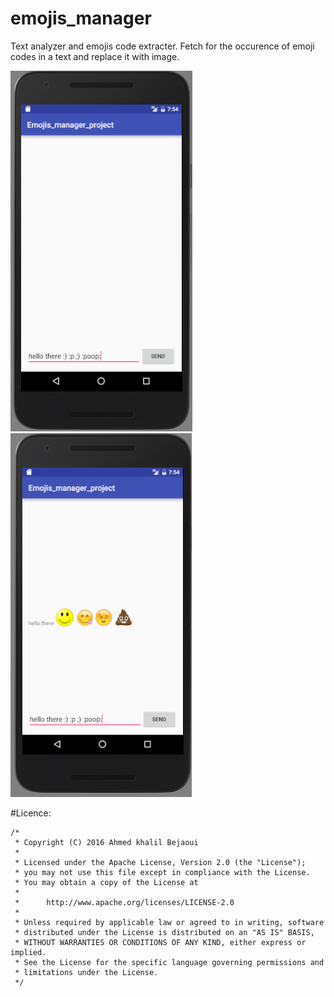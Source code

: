 # emojis_manager
Text analyzer and emojis code extracter. Fetch for the occurence of emoji codes in a text and replace it with image.

![Alt text](/ScreenShots/img1.png?raw=true "Before sending")
![Alt text](/ScreenShots/img2.png?raw=true "After sending")



#Licence:

```
/*
 * Copyright (C) 2016 Ahmed khalil Bejaoui
 *
 * Licensed under the Apache License, Version 2.0 (the "License");
 * you may not use this file except in compliance with the License.
 * You may obtain a copy of the License at
 *
 *      http://www.apache.org/licenses/LICENSE-2.0
 *
 * Unless required by applicable law or agreed to in writing, software
 * distributed under the License is distributed on an "AS IS" BASIS,
 * WITHOUT WARRANTIES OR CONDITIONS OF ANY KIND, either express or implied.
 * See the License for the specific language governing permissions and
 * limitations under the License.
 */
```
